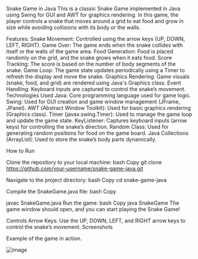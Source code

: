 Snake Game in Java
This is a classic Snake Game implemented in Java using Swing for GUI and AWT for graphics rendering. In this game, the player controls a snake that moves around a grid to eat food and grow in size while avoiding collisions with its body or the walls.

Features:
Snake Movement: Controlled using the arrow keys (UP, DOWN, LEFT, RIGHT).
Game Over: The game ends when the snake collides with itself or the walls of the game area.
Food Generation: Food is placed randomly on the grid, and the snake grows when it eats food.
Score Tracking: The score is based on the number of body segments of the snake.
Game Loop: The game state updates periodically using a Timer to refresh the display and move the snake.
Graphics Rendering: Game visuals (snake, food, and grid) are rendered using Java's Graphics class.
Event Handling: Keyboard inputs are captured to control the snake’s movement.
Technologies Used
Java: Core programming language used for game logic.
Swing: Used for GUI creation and game window management (JFrame, JPanel).
AWT (Abstract Window Toolkit): Used for basic graphics rendering (Graphics class).
Timer (javax.swing.Timer): Used to manage the game loop and update the game state.
KeyListener: Captures keyboard inputs (arrow keys) for controlling the snake’s direction.
Random Class: Used for generating random positions for food on the game board.
Java Collections (ArrayList): Used to store the snake’s body parts dynamically.

How to Run

Clone the repository to your local machine:
bash
Copy
git clone https://github.com/your-username/snake-game-java.git

Navigate to the project directory:
bash
Copy
cd snake-game-java

Compile the SnakeGame.java file:
bash
Copy

javac SnakeGame.java
Run the game:
bash
Copy
java SnakeGame
The game window should open, and you can start playing the Snake Game!

Controls
Arrow Keys: Use the UP, DOWN, LEFT, and RIGHT arrow keys to control the snake’s movement.
Screenshots

Example of the game in action.

![image](https://github.com/user-attachments/assets/81921644-a4b7-4414-ac51-8c601664a90e)


